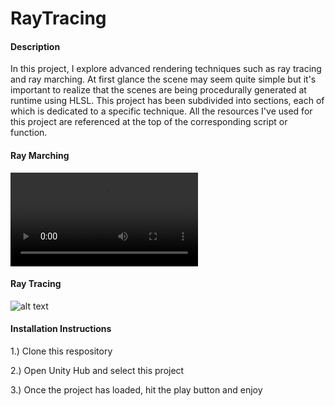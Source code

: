 # RayTracing
#### Description
In this project, I explore advanced rendering techniques such as ray tracing and ray marching. At first glance the scene may seem quite simple but it's important to realize that the scenes are being procedurally generated at runtime using HLSL. This project has been subdivided into sections, each of which is dedicated to a specific technique. All the resources I've used for this project are referenced at the top of the corresponding script or function.

#### Ray Marching
![alt text](https://github.com/Christian-Smola/RayTracing/blob/main/Ray%20Tracing/Assets/Resources/Screenshots/SolarSystemVideo.mp4)
#### Ray Tracing
![alt text](https://github.com/Christian-Smola/RayTracing/blob/main/Ray%20Tracing/Assets/Resources/Screenshots/Screenshot%201.jpg)

#### Installation Instructions
1.) Clone this respository

2.) Open Unity Hub and select this project

3.) Once the project has loaded, hit the play button and enjoy